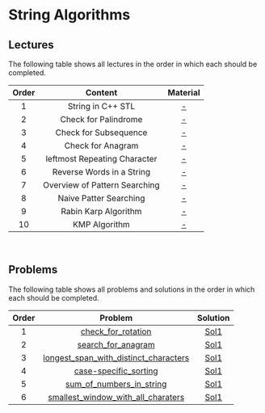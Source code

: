 # String Algorithms

## Lectures

The following table shows all lectures in the order in which each should be completed.

| Order | Content | Material |
|:---:|:---:|:---:|
| 1 | String in C++ STL | [-]() |
| 2 | Check for Palindrome | [-]() |
| 3 | Check for Subsequence | [-]() |
| 4 | Check for Anagram | [-]() |
| 5 | leftmost Repeating Character | [-]() |
| 6 | Reverse Words in a String | [-]() |
| 7 | Overview of Pattern Searching | [-]() |
| 8 | Naive Patter Searching | [-]() |
| 9 | Rabin Karp Algorithm | [-]() |
| 10 | KMP Algorithm | [-]() |
<br>

## Problems

The following table shows all problems and solutions in the order in which each should be completed.

| Order | Problem | Solution |
|:---:|:---:|:---:|
| 1 | [check_for_rotation]() | [Sol1]() |
| 2 | [search_for_anagram]() | [Sol1]() |
| 3 | [longest_span_with_distinct_characters]() | [Sol1]() |
| 4 | [case-specific_sorting]() | [Sol1]() |
| 5 | [sum_of_numbers_in_string]() | [Sol1]() |
| 6 | [smallest_window_with_all_charaters]() | [Sol1]() |